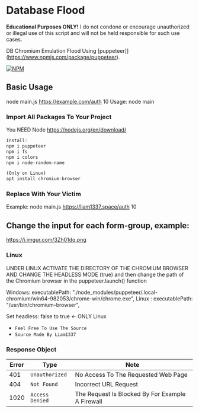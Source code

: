 # Database Flood

**Educational Purposes ONLY!**
I do not condone or encourage unauthorized or illegal use of this script and will not be held responsible for such use cases.

DB Chromium Emulation Flood Using [puppeteer]](https://www.npmjs.com/package/puppeteer).

[![NPM](https://nodei.co/npm/puppeteer.png)](https://www.npmjs.com/package/puppeteer)

## Basic Usage

node main.js https://example.com/auth 10
Usage: node main <register> <how many users>

### Import All Packages To Your Project

You NEED Node
https://nodejs.org/en/download/

```js
Install:
npm i puppeteer
npm i fs
npm i colors
npm i node-random-name

(Only on Linux)
apt install chromium-browser
```

### Replace <register> With Your Victim
Example:
node main.js https://liam1337.space/auth 10 

## Change the input for each form-group, example:
https://i.imgur.com/3Zh01dq.png


### Linux
UNDER LINUX ACTIVATE THE DIRECTORY OF THE CHROMIUM BROWSER AND CHANGE THE HEADLESS MODE (true)
   and then change the path of the Chromium browser in the puppeteer.launch() function

   Windows: executablePath: "./node_modules/puppeteer/.local-chromium/win64-982053/chrome-win/chrome.exe",
   Linux  : executablePath: "/usr/bin/chromium-browser",

   Set headless: false to true  <- ONLY Linux

* `Feel Free To Use The Source`
* `Source Made By Liam1337`

### Response Object

| Error   | Type            | Note                                                                    |
|---------|-----------------|-------------------------------------------------------------------------|
|   401   | `Unauthorized`  | No Access To The Requested Web Page                                     |
|   404   | `Not Found`     | Incorrect URL Request                                                   |
|  1020   | `Access Denied` | The Request Is Blocked By For Example A Firewall                        |
